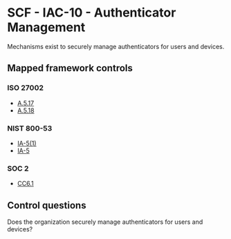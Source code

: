 # SCF - IAC-10 - Authenticator Management
Mechanisms exist to securely manage authenticators for users and devices.
## Mapped framework controls
### ISO 27002
- [A.5.17](../iso27002/a-5.md#a517)
- [A.5.18](../iso27002/a-5.md#a518)
  
### NIST 800-53
- [IA-5(1)](../nist80053/ia-5-1.md)
- [IA-5](../nist80053/ia-5.md)
  
### SOC 2
- [CC6.1](../soc2/cc61.md)
  
## Control questions
Does the organization securely manage authenticators for users and devices?
  